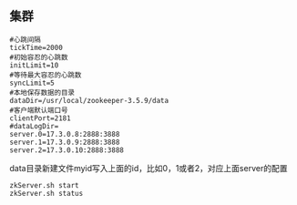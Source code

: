 ## 集群

```
#心跳间隔
tickTime=2000
#初始容忍的心跳数
initLimit=10
#等待最大容忍的心跳数
syncLimit=5
#本地保存数据的目录
dataDir=/usr/local/zookeeper-3.5.9/data
#客户端默认端口号
clientPort=2181
#dataLogDir=
server.0=17.3.0.8:2888:3888
server.1=17.3.0.9:2888:3888
server.2=17.3.0.10:2888:3888
```

data目录新建文件myid写入上面的id，比如0，1或者2，对应上面server的配置

```
zkServer.sh start
zkServer.sh status
```



